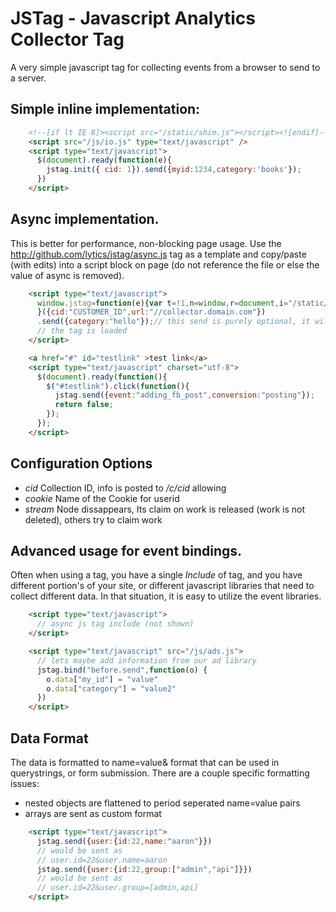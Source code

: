 JSTag - Javascript Analytics Collector Tag
===============================================

A very simple javascript tag for collecting events from a browser to send to a server. 


Simple inline implementation:
----------------------------------
```html
    <!--[if lt IE 8]><script src="/static/shim.js"></script><![endif]-->
    <script src="/js/io.js" type="text/javascript" />
    <script type="text/javascript">
      $(document).ready(function(e){
        jstag.init({ cid: 1}).send({myid:1234,category:'books'});
      })
    </script>
```

Async implementation.
-------------------------
This is better for performance, non-blocking page usage.   Use the http://github.com/lytics/jstag/async.js tag as a template and copy/paste (with edits) into a script block on page (do not reference the file or else the value of async is removed).  


```html
    <script type="text/javascript">
      window.jstag=function(e){var t=!1,n=window,r=document,i="/static/io",s=Array.prototype.slice,o=e.url||"";return n.jstag||{load:function(){var e,s=r.getElementsByTagName("script")[0];return t=!0,"JSON"in n&&Array.prototype.forEach||(i+="w"),r.getElementById(i)?this:(e=r.createElement("script"),e.id=i,e.src=o+i+".min.js",s.parentNode.insertBefore(e,s),this)},_q:[],_c:e,bind:function(e){this._q.push([e,s.call(arguments,1)])},ready:function(){this._q.push(["ready",s.call(arguments)])},send:function(){return t||this.load(),this._q.push(["ready","send",s.call(arguments)]),this},ts:(new Date).getTime()}
      }({cid:"CUSTOMER_ID",url:"//collector.domain.com"})
      .send({category:"hello"});// this send is purely optional, it will send as soon as 
      // the tag is loaded
    </script>

    <a href="#" id="testlink" >test link</a>
    <script type="text/javascript" charset="utf-8">
      $(document).ready(function(){
        $("#testlink").click(function(){
          jstag.send({event:"adding_fb_post",conversion:"posting"});
          return false;
        });
      });
    </script>
```

Configuration Options
-------------------------
* *cid* Collection ID, info is posted to */c/cid* allowing 
* *cookie* Name of the Cookie for userid
* *stream* Node dissappears, Its claim on work is released (work is not deleted), others try to claim work


Advanced usage for event bindings. 
--------------------------------------
Often when using a tag, you have a single *Include* of tag, and you have different portion's of your site, or different javascript libraries that need to collect different data.  In that situation, it is easy to utilize the event libraries.  
```html
    <script type="text/javascript">
      // async js tag include (not shown)
    </script>

    <script type="text/javascript" src="/js/ads.js">
      // lets maybe add information from our ad library
      jstag.bind("before.send",function(o) {
        o.data["my_id"] = "value"
        o.data["category"] = "value2"
      })
    </script>
```

Data Format
-----------------
The data is formatted to name=value& format that can be used in querystrings, or form submission.   There are a couple specific formatting issues: 
*  nested objects are flattened to period seperated name=value pairs
*  arrays are sent as custom format
```html
    <script type="text/javascript">
      jstag.send({user:{id:22,name:"aaron"}})
      // would be sent as 
      // user.id=22&user.name=aaron
      jstag.send({user:{id:22,group:["admin","api"]}})
      // would be sent as 
      // user.id=22&user.group=[admin,api]
    </script>
```

